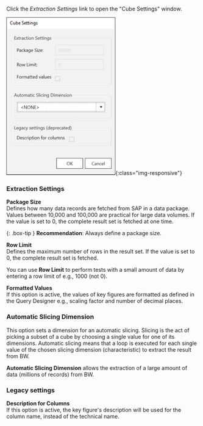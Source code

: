 Click the *Extraction Settings* link to open the "Cube Settings" window. 

![XU_BWCube_Settings](/img/content/XU_BWCube_Settings.png){:class="img-responsive"}

### Extraction Settings

**Package Size** <br> 
Defines how many data records are fetched from SAP in a data package.
Values between 10,000 and 100,000 are practical for large data volumes.
If the value is set to 0, the complete result set is fetched at one time.

{: .box-tip }
**Recommendation**: Always define a package size.

**Row Limit** <br>
Defines the maximum number of rows in the result set.
If the value is set to 0, the complete result set is fetched.

You can use **Row Limit** to perform tests with a small amount of data by entering a row limit of e.g., 1000 (not 0).

**Formatted Values** <br>
If this option is active, the values of key figures are formatted as defined in the Query Designer e.g., scaling factor and number of decimal places.


### Automatic Slicing Dimension

This option sets a dimension for an automatic slicing. 
Slicing is the act of picking a subset of a cube by choosing a single value for one of its dimensions. 
Automatic slicing means that a loop is executed for each single value of the chosen slicing dimension (characteristic) to extract the result from BW. 

**Automatic Slicing Dimension** allows the extraction of a large amount of data (millions of records) from BW.

### Legacy settings

**Description for Columns** <br>
If this option is active, the key figure's description will be used for the column name, instead of the technical name. 
